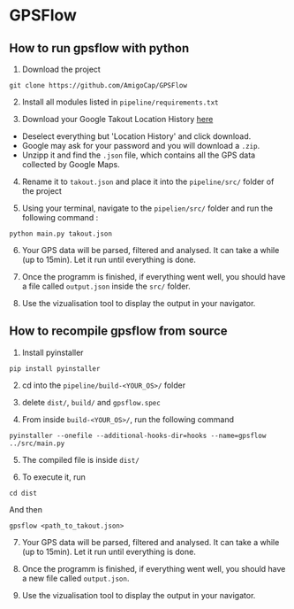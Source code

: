 # GPSFlow

## How to run gpsflow with python

1. Download the project

```
git clone https://github.com/AmigoCap/GPSFlow
```

2. Install all modules listed in `pipeline/requirements.txt`

3. Download your Google Takout Location History [here](https://takeout.google.com/settings/takeout)

- Deselect everything but 'Location History' and click download. 
- Google may ask for your password and you will download a `.zip`. 
- Unzipp it and find the `.json` file, which contains all the GPS data collected by Google Maps.

4. Rename it to `takout.json` and place it into the `pipeline/src/` folder of the project

5. Using your terminal, navigate to the `pipelien/src/` folder and run the following command :

```
python main.py takout.json
```

6. Your GPS data will be parsed, filtered and analysed. It can take a while (up to 15min). Let it run until everything is done.

7. Once the programm is finished, if everything went well, you should have a file called `output.json` inside the `src/` folder.

8. Use the vizualisation tool to display the output in your navigator.

## How to recompile gpsflow from source

1. Install pyinstaller

```
pip install pyinstaller
```

2. cd into the `pipeline/build-<YOUR_OS>/` folder

3. delete `dist/`,  `build/` and `gpsflow.spec`

4. From inside `build-<YOUR_OS>/`, run the following command

```
pyinstaller --onefile --additional-hooks-dir=hooks --name=gpsflow ../src/main.py
```

5. The compiled file is inside `dist/`

6. To execute it, run

```
cd dist
```

And then

```
gpsflow <path_to_takout.json>
```

7. Your GPS data will be parsed, filtered and analysed. It can take a while (up to 15min). Let it run until everything is done.

8. Once the programm is finished, if everything went well, you should have a new file called `output.json`.

9. Use the vizualisation tool to display the output in your navigator.